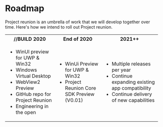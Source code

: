 # Roadmap

Project reunion is an umbrella of work that we will develop together over time. Here's how we intend to roll out Project reunion.

<table>
  <tbody>
    <tr>
      <th>//BUILD 2020</th>
      <th>End of 2020</th>
      <th>2021++</th>
    </tr>
    <tr>
      <td>
        <ul>
            <li>WinUI preview for UWP & Win32</li>
            <li>Windows Virtual Desktop</li>
            <li>WebView2 Preview</li>
            <li>GitHub repo for Project Reunion</li>
            <li>Engineering in the open</li>
         </ul>
     </td>
      <td>
        <ul>
            <li>WinUi Preview for UWP & Win32</li>
            <li>Project Reunion Core SDK Preview (V0.01)</li>
         </ul>
     </td>
    <td>
        <ul>
            <li>Multiple releases per year</li>
            <li>Continue expanding existing app compatibility</li>
            <li>Continue delivery of new capabilities</li>
         </ul>
     </td>
    </tr>
  </tbody>
</table>